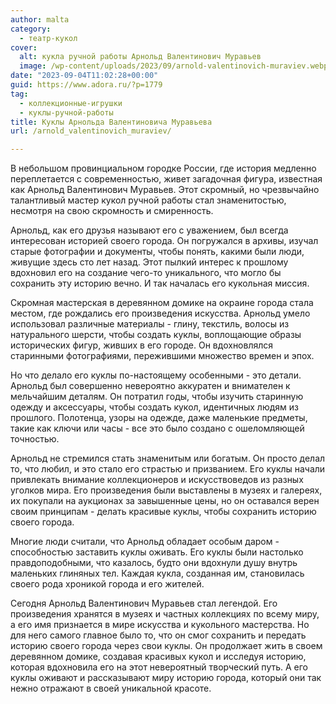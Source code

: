 ```yaml
---
author: malta
category:
  - театр-кукол
cover:
  alt: кукла ручной работы Арнольд Валентинович Муравьев
  image: /wp-content/uploads/2023/09/arnold-valentinovich-muraviev.webp
date: "2023-09-04T11:02:28+00:00"
guid: https://www.adora.ru/?p=1779
tag:
  - коллекционные-игрушки
  - куклы-ручной-работы
title: Куклы Арнольда Валентиновича Муравьева
url: /arnold_valentinovich_muraviev/

---
```

В небольшом провинциальном городке России, где история медленно переплетается с современностью, живет загадочная фигура, известная как Арнольд Валентинович Муравьев. Этот скромный, но чрезвычайно талантливый мастер кукол ручной работы стал знаменитостью, несмотря на свою скромность и смиренность.

Арнольд, как его друзья называют его с уважением, был всегда интересован историей своего города. Он погружался в архивы, изучал старые фотографии и документы, чтобы понять, какими были люди, живущие здесь сто лет назад. Этот пылкий интерес к прошлому вдохновил его на создание чего-то уникального, что могло бы сохранить эту историю вечно. И так началась его кукольная миссия.

Скромная мастерская в деревянном домике на окраине города стала местом, где рождались его произведения искусства. Арнольд умело использовал различные материалы \- глину, текстиль, волосы из натурального шерсти, чтобы создать куклы, воплощающие образы исторических фигур, живших в его городе. Он вдохновлялся старинными фотографиями, пережившими множество времен и эпох.

Но что делало его куклы по\-настоящему особенными \- это детали. Арнольд был совершенно невероятно аккуратен и внимателен к мельчайшим деталям. Он потратил годы, чтобы изучить старинную одежду и аксессуары, чтобы создать кукол, идентичных людям из прошлого. Полотенца, узоры на одежде, даже маленькие предметы, такие как ключи или часы \- все это было создано с ошеломляющей точностью.

Арнольд не стремился стать знаменитым или богатым. Он просто делал то, что любил, и это стало его страстью и призванием. Его куклы начали привлекать внимание коллекционеров и искусствоведов из разных уголков мира. Его произведения были выставлены в музеях и галереях, их покупали на аукционах за завышенные цены, но он оставался верен своим принципам \- делать красивые куклы, чтобы сохранить историю своего города.

Многие люди считали, что Арнольд обладает особым даром \- способностью заставить куклы оживать. Его куклы были настолько правдоподобными, что казалось, будто они вдохнули душу внутрь маленьких глиняных тел. Каждая кукла, созданная им, становилась своего рода хроникой города и его жителей.

Сегодня Арнольд Валентинович Муравьев стал легендой. Его произведения хранятся в музеях и частных коллекциях по всему миру, а его имя признается в мире искусства и кукольного мастерства. Но для него самого главное было то, что он смог сохранить и передать историю своего города через свои куклы. Он продолжает жить в своем деревянном домике, создавая красивых кукол и исследуя историю, которая вдохновила его на этот невероятный творческий путь. А его куклы оживают и рассказывают миру историю города, который они так нежно отражают в своей уникальной красоте.
